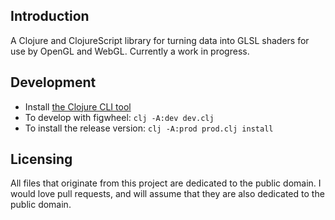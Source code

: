 ## Introduction

A Clojure and ClojureScript library for turning data into GLSL shaders for use by OpenGL and WebGL. Currently a work in progress.

## Development

* Install [the Clojure CLI tool](https://clojure.org/guides/getting_started#_clojure_installer_and_cli_tools)
* To develop with figwheel: `clj -A:dev dev.clj`
* To install the release version: `clj -A:prod prod.clj install`

## Licensing

All files that originate from this project are dedicated to the public domain. I would love pull requests, and will assume that they are also dedicated to the public domain.
